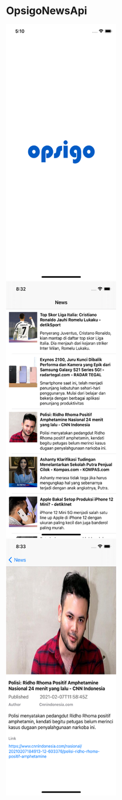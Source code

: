 # OpsigoNewsApi



<img src="https://raw.githubusercontent.com/mhalfaraby/OpsigoNewsApi/main/Screenshot/1.png" width="300" height="700"> <img src="https://raw.githubusercontent.com/mhalfaraby/OpsigoNewsApi/main/Screenshot/2.png" width="300" height="700"> <img src="https://raw.githubusercontent.com/mhalfaraby/OpsigoNewsApi/main/Screenshot/3.png" width="300" height="700"> 
